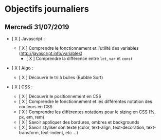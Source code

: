   # Objectifs journaliers

## Mercredi 31/07/2019


* [ X ] Javascript : 
  * [ X ] Comprendre le fonctionnement et l'utilité des variables (http://javascript.info/variables)
    * [ X ] Comprendre la différence entre `let`, `var` et `const`

* [ X ] Algo : 
  * [ X ] Découvrir le tri à bulles (Bubble Sort)

* [ X ] CSS : 
  * [ X ] Découvrir le positionnement en CSS
  * [ X ] Comprendre le fonctionnement et les différentes notation des couleurs en CSS
  * [ X ] Comprendre les différentes notations pour le sizing en CSS (%, px, em, rem)
  * [ X ] Savoir appliquer des bordures, ombres et backgrounds
  * [ X ] Savoir styliser son texte (color, text-align, text-decoration, text-transform, text-indent, etc …)
